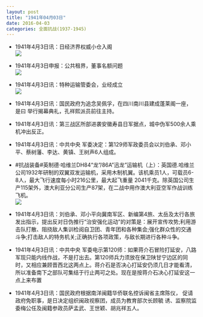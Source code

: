 ```yaml
---
layout: post
title: "1941年04月03日"
date: 2016-04-03
categories: 全面抗战(1937-1945)
---
```


<meta name="referrer" content="no-referrer" />

- 1941年4月3日讯：日经济界权威小仓入阁 <br/><img src="https://ww1.sinaimg.cn/large/aca367d8jw1f2jv1piv6rj206d0e6jte.jpg" />

- 1941年4月3日申报：公共租界，董事名额问题 <br/><img src="https://ww4.sinaimg.cn/large/aca367d8jw1f2jtavqoosj20oh0xth4l.jpg" />

- 1941年4月3日讯：特种运输管委会，业经成立 <br/><img src="https://ww1.sinaimg.cn/large/aca367d8jw1f2jrlhk1evj20dr06rwfv.jpg" />

- 1941年4月3日讯：国民政府为追念吴佩孚，在四川南川县建成蓬莱阁一座，是曰 举行揭幕典礼，孔祥熙派员前往主持。 

- 1941年4月3日讯：第三战区所部进袭安徽寿县日军据点，城中伪军500余人乘 机冲出反正。 

- 1941年4月3日讯：中共中央 军委决定：第129师军政委员会以刘伯承、邓小平、蔡树藩、李达、黄镇、王树声6人组成。 

- #抗战装备#英制德·哈维兰DH84“龙”/86A”迅龙”运输机（上）：英国德.哈维兰公司1932年研制的双翼双发运输机，采用木制机翼。该机乘员1人，可载员6-8人，最大飞行速度每小时216公里，最大起飞重量 2041千克。除英国公司生产115架外，澳大利亚分公司生产87架，在二战中用作澳大利亚空军作战训练飞机。 <br/><img src="https://ww2.sinaimg.cn/large/aca367d8jw1f2ja8z2oimj20as0b8jsm.jpg" />

- 1941年4月3日讯：刘伯承、邓小平向冀南军区、新编第4旅、太岳及太行各旅发出指示，提出反对日伪推行“治安强化运动”的对策是：展开宣传攻势;利用游击队打散、阻挠敌人集训检阅自卫团、青年团和各种集会;强化群众性的交通斗争;打击敌人的特务机关;正确执行各项政策，与敌长期进行各种斗争。 

- 1941年4月3日讯：中共中央 军委电示第120师：如果蒋介石冒险打延安，八路军现只能内线作战，不是打出去。第120师兵力须放在保卫陕甘宁边区的同时，又相应兼顾晋西北这两点上。蒋介石是否决心打延安仍须几日才能看清，所以准备南下之部队可集结于行止两可之处。现在是按蒋介石决心打延安这一点上来布置 

- 1941年4月3日讯：国民政府根据南洋闽籍华侨联名控诉闽省主席陈仪， 促请政府免职事，是日决定组织闽政视察团，成员为教育部次长顾毓 诱、监察院监委梅公任及闽籍参政员萨孟武、王世颖、胡兆祥五人。 

